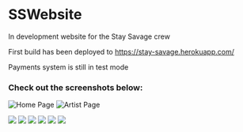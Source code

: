 # SSWebsite
In development website for the Stay Savage crew

First build has been deployed to <https://stay-savage.herokuapp.com/>

  Payments system is still in test mode

### Check out the screenshots below:
![Home Page](https://thumbs.gfycat.com/QuaintGrimyBinturong-size_restricted.gif)
![Artist Page](https://thumbs.gfycat.com/DigitalEvenCrow-size_restricted.gif)

![](http://imgur.com/iFVqmBq.jpg)
![](http://imgur.com/AF0qgyM.jpg)
![](http://imgur.com/POqnvOg.jpg)
![](http://imgur.com/wEmI8KJ.jpg)
![](http://imgur.com/yatJen8.jpg)
![](http://imgur.com/lxIF8GP.jpg)
